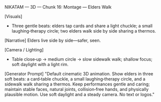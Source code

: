 NIKATAM — 3D — Chunk 16: Montage — Elders Walk

[Visuals]
- Three gentle beats: elders tap cards and share a light chuckle; a small laughing‑therapy circle; two elders walk side by side sharing a thermos.

[Narrative]
Elders live side by side—safer, seen.

[Camera / Lighting]
- Table close‑up → medium circle → slow sidewalk walk; shallow focus; soft daylight with a light rim.

[Generator Prompt]
"Default cinematic 3D animation. Show elders in three soft beats: a card‑table chuckle, a small laughing‑therapy circle, and a sidewalk walk sharing a thermos. Keep performances gentle and caring; maintain stable faces, natural joints, collision‑free hands, and physically plausible motion. Use soft daylight and a steady camera. No text or logos."


